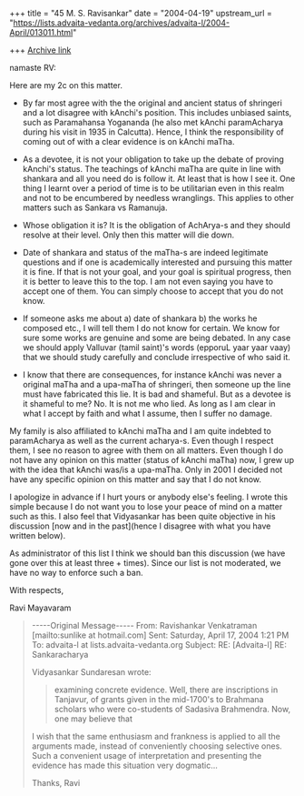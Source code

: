 +++
title = "45 M. S. Ravisankar"
date = "2004-04-19"
upstream_url = "https://lists.advaita-vedanta.org/archives/advaita-l/2004-April/013011.html"

+++
[Archive link](https://lists.advaita-vedanta.org/archives/advaita-l/2004-April/013011.html)

namaste RV:

Here are my 2c on this matter.

-  By far most  agree with the the original and ancient status of shringeri
and a lot disagree with kAnchi's position. This includes unbiased saints,
such as Paramahansa Yogananda (he also met kAnchi paramAcharya during his
visit in 1935 in Calcutta). Hence, I think the responsibility of coming out
of with a clear evidence is on kAnchi maTha.

- As a devotee, it is not your obligation to take up the debate of proving
kAnchi's status. The teachings of kAnchi maTha are quite in line with
shankara and all you need do is follow it. At least that is how I see it.
One thing I learnt over a period of time is to be utilitarian even in this
realm and not to be encumbered by needless wranglings. This applies to other
matters such as Sankara vs Ramanuja.

- Whose obligation it is? It is the obligation of AchArya-s and they should
resolve at their level.  Only then this matter will die down.

- Date of shankara and status of the maTha-s are indeed legitimate questions
and if one is academically interested and pursuing this matter it is fine.
If that is not your goal, and your goal is spiritual progress, then it is
better to leave this to the top.  I am not even saying you have to accept
one of them. You can simply  choose to accept that you do not know.

- If someone asks me about a) date of shankara b) the works he composed
etc., I will tell them I do not know for certain. We know for sure some
works are genuine and some are being debated. In any case we should apply
Valluvar (tamil saint)'s words (epporuL yaar yaar vaay) that we should study
carefully and conclude irrespective of who said it.

- I know that there are consequences, for instance kAnchi was never a
original maTha and a upa-maTha of shringeri, then someone up the line must
have fabricated this lie. It is bad and shameful. But as a devotee is it
shameful to me? No. It is not me who lied. As long as I am clear in what I
accept by faith and what I assume, then I suffer no damage.



 My family is also affiliated to kAnchi maTha and I am quite indebted to
paramAcharya as well as the current acharya-s. Even though I respect them, I
see no reason to agree with them on all matters.  Even though I do not have
any opinion on this matter (status of kAnchi maTha) now, I grew up with the
idea that kAnchi was/is a upa-maTha.  Only in 2001 I decided not have any
specific opinion on this matter and say that I do not know.


I apologize in advance if I hurt  yours or anybody else's feeling. I wrote
this simple because I do not want you to lose your peace of mind on a matter
such as this.  I also feel that Vidyasankar has been quite objective in his
discussion [now and in the past](hence I disagree with what you have written
below).

As administrator of this list I think we should ban this discussion (we have
gone over this at least  three + times). Since our list is not moderated, we
have no way to enforce such a ban.



With respects,

Ravi Mayavaram


> -----Original Message-----
> From: Ravishankar Venkatraman [mailto:sunlike at hotmail.com]
> Sent: Saturday, April 17, 2004 1:21 PM
> To: advaita-l at lists.advaita-vedanta.org
> Subject: RE: [Advaita-l] RE: Sankaracharya
>
>
> Vidyasankar Sundaresan wrote:
>
> >examining concrete evidence. Well, there are inscriptions in
> Tanjavur, of
> >grants given in the mid-1700's to Brahmana scholars who were
> co-students of
> >Sadasiva Brahmendra. Now, one may believe that
> >
>
> I wish that the same enthusiasm and frankness is applied to all the
> arguments made, instead of conveniently choosing selective ones. Such a
> convenient usage of interpretation and presenting the evidence
> has made this
> situation very dogmatic...
>
>
> Thanks,
> Ravi
>
>


